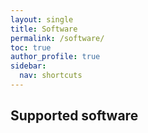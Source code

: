 ```yaml
---
layout: single
title: Software
permalink: /software/
toc: true
author_profile: true
sidebar:
  nav: shortcuts
---
```


## Supported software
